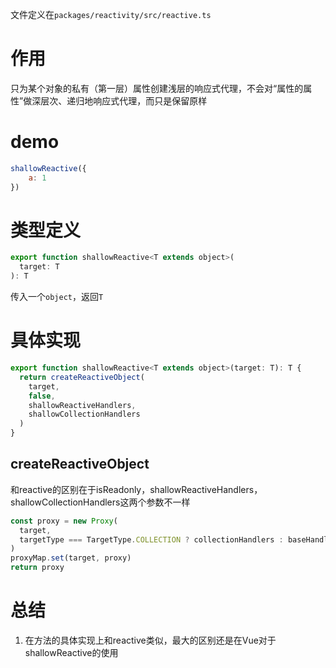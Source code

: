 文件定义在`packages/reactivity/src/reactive.ts`

# 作用

只为某个对象的私有（第一层）属性创建浅层的响应式代理，不会对“属性的属性”做深层次、递归地响应式代理，而只是保留原样

# demo

```js
shallowReactive({
	a: 1
})
```

# 类型定义

```js
export function shallowReactive<T extends object>(
  target: T
): T
```

传入一个`object`，返回`T`

# 具体实现

```js
export function shallowReactive<T extends object>(target: T): T {
  return createReactiveObject(
    target,
    false,
    shallowReactiveHandlers,
    shallowCollectionHandlers
  )
}
```

## createReactiveObject

和reactive的区别在于isReadonly，shallowReactiveHandlers，shallowCollectionHandlers这两个参数不一样

```js
const proxy = new Proxy(
  target,
  targetType === TargetType.COLLECTION ? collectionHandlers : baseHandlers
)
proxyMap.set(target, proxy)
return proxy
```

# 总结

1. 在方法的具体实现上和reactive类似，最大的区别还是在Vue对于shallowReactive的使用

